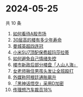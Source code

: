 # 2024-05-25

共 10 条

<!-- BEGIN -->
<!-- 最后更新时间 Sat May 25 2024 04:08:25 GMT+0800 (China Standard Time) -->

1. [如何看待A股市场](https://www.zhihu.com/search?q=%E5%A6%82%E4%BD%95%E7%9C%8B%E5%BE%85A%E8%82%A1%E5%B8%82%E5%9C%BA)
1. [30层高的楼有多少年寿命](https://www.zhihu.com/search?q=30%E5%B1%82%E9%AB%98%E7%9A%84%E6%A5%BC%E6%9C%89%E5%A4%9A%E5%B0%91%E5%B9%B4%E5%AF%BF%E5%91%BD)
1. [曼城英超四连冠](https://www.zhihu.com/search?q=%E6%9B%BC%E5%9F%8E%E8%8B%B1%E8%B6%85%E5%9B%9B%E8%BF%9E%E5%86%A0)
1. [小米SU7顶配保费超玛莎拉蒂](https://www.zhihu.com/search?q=%E5%B0%8F%E7%B1%B3SU7%E9%A1%B6%E9%85%8D%E4%BF%9D%E8%B4%B9%E8%B6%85%E7%8E%9B%E8%8E%8E%E6%8B%89%E8%92%82)
1. [如何避免自己情绪失控](https://www.zhihu.com/search?q=%E5%A6%82%E4%BD%95%E9%81%BF%E5%85%8D%E8%87%AA%E5%B7%B1%E6%83%85%E7%BB%AA%E5%A4%B1%E6%8E%A7)
1. [楼市新政后部分楼盘「人山人海」](https://www.zhihu.com/search?q=%E6%A5%BC%E5%B8%82%E6%96%B0%E6%94%BF%E5%90%8E%E9%83%A8%E5%88%86%E6%A5%BC%E7%9B%98%E3%80%8C%E4%BA%BA%E5%B1%B1%E4%BA%BA%E6%B5%B7%E3%80%8D)
1. [女老师揪住男孩头发让全班殴打](https://www.zhihu.com/search?q=%E5%A5%B3%E8%80%81%E5%B8%88%E6%8F%AA%E4%BD%8F%E7%94%B7%E5%AD%A9%E5%A4%B4%E5%8F%91%E8%AE%A9%E5%85%A8%E7%8F%AD%E6%AE%B4%E6%89%93)
1. [外媒称阿根廷通胀飙升](https://www.zhihu.com/search?q=%E5%A4%96%E5%AA%92%E7%A7%B0%E9%98%BF%E6%A0%B9%E5%BB%B7%E9%80%9A%E8%83%80%E9%A3%99%E5%8D%87)
1. [「黑神话悟空」采用D加密](https://www.zhihu.com/search?q=%E3%80%8C%E9%BB%91%E7%A5%9E%E8%AF%9D%E6%82%9F%E7%A9%BA%E3%80%8D%E9%87%87%E7%94%A8D%E5%8A%A0%E5%AF%86)
1. [传理想汽车裁员18%](https://www.zhihu.com/search?q=%E4%BC%A0%E7%90%86%E6%83%B3%E6%B1%BD%E8%BD%A6%E8%A3%81%E5%91%9818%25)

<!-- END -->
